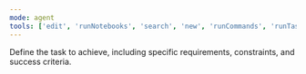 ```yaml
---
mode: agent
tools: ['edit', 'runNotebooks', 'search', 'new', 'runCommands', 'runTasks', 'azure/search', 'Azure MCP/search', 'Azure MCP/search', 'usages', 'vscodeAPI', 'problems', 'changes', 'testFailure', 'openSimpleBrowser', 'fetch', 'githubRepo', 'extensions', 'todos', 'runTests']
---
```

Define the task to achieve, including specific requirements, constraints, and success criteria.